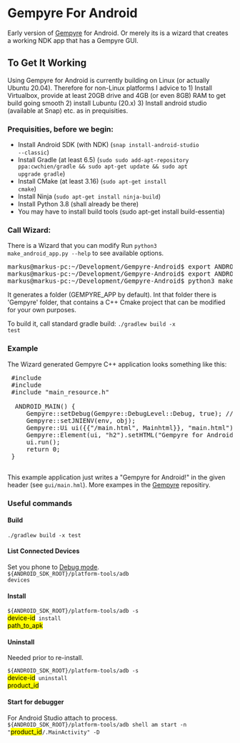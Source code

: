 # Gempyre For Android

Early version of [Gempyre](https://github.com/mmertama/Gempyre) for Android.
Or merely its is a wizard that creates a working NDK app that has a Gempyre GUI.

## To Get It Working

Using Gempyre for Android is currently building on Linux (or actually Ubuntu 20.04). Therefore for non-Linux platforms
I advice to 1) Install Virtualbox, provide at least 20GB drive and 4GB (or even 8GB) RAM to get build going smooth  2) install Lubuntu (20.x) 3) Install android studio (available at Snap) etc. as in prequisities. 

### Prequisities, before we begin:
* Install Android SDK (with NDK) (<code>snap install-android-studio --classic</code>)
* Install Gradle (at least 6.5) (<code>sudo sudo add-apt-repository ppa:cwchien/gradle && sudo apt-get update && sudo apt upgrade gradle</code>)
* Install CMake (at least 3.16) (<code>sudo apt-get install cmake</code>)
* Install Ninja  (<code>sudo apt-get install ninja-build</code>)
* Install Python 3.8 (shall already be there)
* You may have to install build tools (sudo apt-get install build-essentia)

### Call Wizard:
 There is a Wizard that you can modify
 Run <code>python3 make_android_app.py --help</code>
 to see available options. 
 
 <pre>
markus@markus-pc:~/Development/Gempyre-Android$ export ANDROID_SDK_ROOT=~/Android/Sdk
markus@markus-pc:~/Development/Gempyre-Android$ export ANDROID_NDK_ROOT=~/Android/Sdk/ndk/21.3.6528147
markus@markus-pc:~/Development/Gempyre-Android$ python3 make_android_app.py --project_name MyApp --project_id com.gempyre.myapp
</pre>
 
 It generates a folder (GEMPYRE_APP by default).
 Int that folder there is 'Gempyre' folder, that contains a
 C++ Cmake project that can be modified for your own purposes.
 
 To build it, call standard gradle build:
 <code>./gradlew build -x test</code>
 
 ### Example
 The Wizard generated Gempyre C++ application looks something like this:
 <pre>
 #include <jni.h>
 #include <gempyre.h>
 #include "main_resource.h"
   
  ANDROID_MAIN() {
     Gempyre::setDebug(Gempyre::DebugLevel::Debug, true); // true shall use syslog, that in android is logcat!
     Gempyre::setJNIENV(env, obj);
     Gempyre::Ui ui({{"/main.html", Mainhtml}}, "main.html");
     Gempyre::Element(ui, "h2").setHTML("Gempyre for Android!");
     ui.run();
     return 0;
 }
 </pre>
  
 This example application just writes a "Gempyre for Android!" in the given header (see <code>gui/main.hml</code>). More exampes in the [Gempyre](https://github.com/mmertama/Gempyre) repositiry.   
 
 ### Useful commands
 #### Build
 <code>./gradlew build -x test</code>
 #### List Connected Devices
 Set you phone to [Debug mode](https://developer.android.com/studio/debug/dev-options).</br>
 <code>${ANDROID_SDK_ROOT}/platform-tools/adb devices</code>
 #### Install
 <code>${ANDROID_SDK_ROOT}/platform-tools/adb -s </code><mark>device-id</mark><code> install </code><mark>path_to_apk</mark></code>
 #### Uninstall
 Needed prior to re-install. </br>
 <code> ${ANDROID_SDK_ROOT}/platform-tools/adb -s </code><mark>device-id</mark><code> uninstall </code><mark>product_id</mark> </code>
 #### Start for debugger
 For Android Studio attach to process. </br>
 <code>${ANDROID_SDK_ROOT}/platform-tools/adb shell am start -n "</code><mark>product_id</mark><code>/.MainActivity" -D</code>
 
  
      


